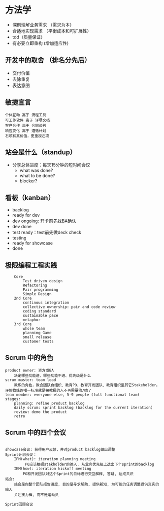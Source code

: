 # 方法学
- 深刻理解业务需求 （需求为本）
- 合适地实现需求 （平衡成本和可扩展性）
- tdd（质量保证）
- 有必要立即重构 (增加适应性)

## 开发中的取舍 （排名分先后）
- 交付价值
- 去除重复
- 表达意图

## 敏捷宣言
```
个体互动 高于 流程工具
可工作软件 高于 详尽文档
客户合作 高于 合同谈判
响应变化 高于 遵循计划
右项有其价值，更重视左项
```

## 站会是什么（standup）
- 分享总体进度：每天15分钟的短时间会议
    - what was done?
	- what to be done?
	- blocker?

## 看板（kanban）
- backlog
- ready for dev
- dev ongoing: 开卡前先找BA确认
- dev done
- test ready：test前先做deck check
- testing
- ready for showcase
- done


## 极限编程工程实践
```
	Core
		Test driven design
		Refactoring
		Pair programming
		Simple Design
	2nd Core
		continous integration
		collective ownership: pair and code review
		coding standard
		sustainable pace
		metaphor
	3rd Core
		whole team
		planning Game
		small release
		customer tests

```

## Scrum 中的角色

```
product owner: 资方或BA
    决定哪些功能进、哪些功能不进、优先级是什么
scrum master: team lead
    教练的角色，教会团队自组织、教育PO、教育开发团队、教育组织里其它Stakeholder。评价教练的唯一标准就是被教授的人不再需要他/她了
team member: everyone else, 5-9 people (full functional team)
stages:
    planning: refine product backlog
    daily scrum: sprint backlog (backlog for the current iteration)
    review: demo the product
    retro
```

## Scrum 中的四个会议

```

showcase会议: 获得用户反馈，并对product backlog做出调整
Sprint计划会议：
    IPM(what): iteration planning meeting
         PO应该根据stakholder的输入, 从业务优先级上选出下个sprint的backlog
    IKM(how): iteration kickoff meeting
        PO和开发团队对这个Sprint的目标进行交互解释, 答疑, 达成共识
站会: 
    站会是向整个团队报告进度, 目的是寻求帮助, 提供新知, 为可能的任务调整提供真实的输入
    关注接力棒, 而不是运动员

Sprint回顾会议

```
